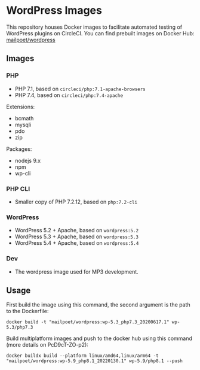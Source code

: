 # WordPress Images

This repository houses Docker images to facilitate automated testing of WordPress plugins on CircleCI.
You can find prebuilt images on Docker Hub: [mailpoet/wordpress](https://hub.docker.com/r/mailpoet/wordpress/)

## Images

### PHP

- PHP 7.1, based on `circleci/php:7.1-apache-browsers`
- PHP 7.4, based on `circleci/php:7.4-apache`

Extensions:

- bcmath
- mysqli
- pdo
- zip

Packages:

- nodejs 9.x
- npm
- wp-cli

### PHP CLI

- Smaller copy of PHP 7.2.12, based on `php:7.2-cli`

### WordPress

- WordPress 5.2 + Apache, based on `wordpress:5.2`
- WordPress 5.3 + Apache, based on `wordpress:5.3`
- WordPress 5.4 + Apache, based on `wordpress:5.4`

### Dev

- The wordpress image used for MP3 development.

## Usage

First build the image using this command, the second argument is the path to the Dockerfile:
```
docker build -t "mailpoet/wordpress:wp-5.3_php7.3_20200617.1" wp-5.3/php7.3
```


Build multiplatform images and push to the docker hub using this command (more details on PcD9cT-ZO-p2):
```
docker buildx build --platform linux/amd64,linux/arm64 -t "mailpoet/wordpress:wp-5.9_php8.1_20220130.1" wp-5.9/php8.1 --push
```
